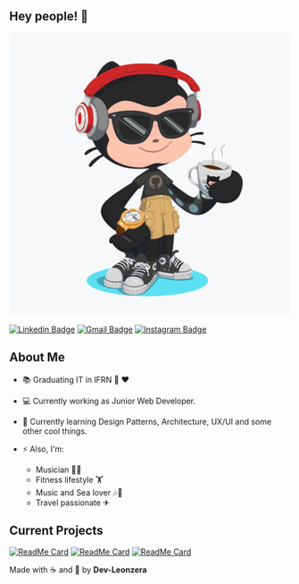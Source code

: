 ## Hey people! 👋


![Octocat](https://github.com/dev-leonzera/dev-leonzera/blob/master/octocat.png)

[![Linkedin Badge](https://img.shields.io/badge/-LinkedIn-blue?style=flat-square&logo=Linkedin&logoColor=white&link=https://www.linkedin.com/in/leonandrade/)](https://www.linkedin.com/in/leonandrade/)
[![Gmail Badge](https://img.shields.io/badge/-Gmail-c14438?style=flat-square&logo=Gmail&logoColor=white&link=mailto:leonandrade22@gmail.com)](mailto:leonandrade22@gmail.com)
[![Instagram Badge](https://img.shields.io/badge/-Instagram-BF008C?style=flat-square&logo=Instagram&logoColor=white&link=https://www.instagram.com/donleonzera)](https://www.instagram.com/donleonzera) 
## About Me



- :books: Graduating IT in IFRN :green_heart: ❤ 
- 💻 Currently working as Junior Web Developer.
- 🌱 Currently learning Design Patterns, Architecture, UX/UI and some other cool things. 


- ⚡ Also, I'm: 
  - Musician 🎸🎹
  - Fitness lifestyle 🏋️‍
  - Music and Sea lover 🎶🌊
  - Travel passionate ✈

## Current Projects 

[![ReadMe Card](https://github-readme-stats.vercel.app/api/pin/?username=dev-leonzera&repo=knExpress)](https://github.com/dev-leonzera/knExpress)
[![ReadMe Card](https://github-readme-stats.vercel.app/api/pin/?username=dev-leonzera&repo=ApiStarter)](https://github.com/dev-leonzera/ApiStarter)
[![ReadMe Card](https://github-readme-stats.vercel.app/api/pin/?username=dev-leonzera&repo=Secrypter)](https://github.com/dev-leonzera/Secrypter)


Made with ☕ and 💪 by **Dev-Leonzera**
